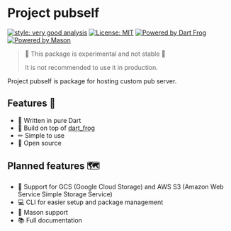 # Project pubself

[![style: very good analysis][very_good_analysis_badge]][very_good_analysis_link]
[![License: MIT][license_badge]][license_link]
[![Powered by Dart Frog](https://img.shields.io/endpoint?url=https://tinyurl.com/dartfrog-badge)](https://dartfrog.vgv.dev)
[![Powered by Mason](https://img.shields.io/endpoint?url=https%3A%2F%2Ftinyurl.com%2Fmason-badge)](https://github.com/felangel/mason)

> 🚧 This package is experimental and not stable 🚧
> 
> It is not recommended to use it in production.

Project pubself is package for hosting custom pub server.

## Features 📃
- 🎯 Written in pure Dart
- 🐸 Build on top of [dart_frog](https://pub.dev/packages/dart_frog)
- ✏ Simple to use
- 💙 Open source

## Planned features 🗺
- 💾 Support for GCS (Google Cloud Storage) and AWS S3 (Amazon Web Service Simple Storage Service)
- 💻 CLI for easier setup and package management
- 🧱 Mason support
- 📚 Full documentation

[license_badge]: https://img.shields.io/badge/license-MIT-blue.svg
[license_link]: https://opensource.org/licenses/MIT
[very_good_analysis_badge]: https://img.shields.io/badge/style-very_good_analysis-B22C89.svg
[very_good_analysis_link]: https://pub.dev/packages/very_good_analysis